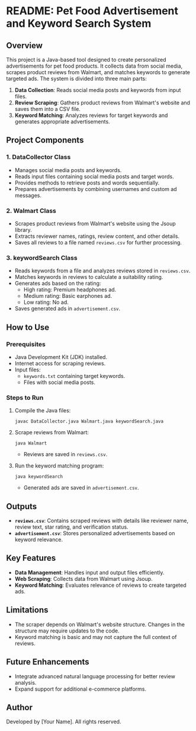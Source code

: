 # README: Pet Food Advertisement and Keyword Search System

## Overview
This project is a Java-based tool designed to create personalized advertisements for pet food products. It collects data from social media, scrapes product reviews from Walmart, and matches keywords to generate targeted ads. The system is divided into three main parts:

1. **Data Collection**: Reads social media posts and keywords from input files.
2. **Review Scraping**: Gathers product reviews from Walmart's website and saves them into a CSV file.
3. **Keyword Matching**: Analyzes reviews for target keywords and generates appropriate advertisements.

## Project Components

### 1. **DataCollector Class**
- Manages social media posts and keywords.
- Reads input files containing social media posts and target words.
- Provides methods to retrieve posts and words sequentially.
- Prepares advertisements by combining usernames and custom ad messages.

### 2. **Walmart Class**
- Scrapes product reviews from Walmart's website using the Jsoup library.
- Extracts reviewer names, ratings, review content, and other details.
- Saves all reviews to a file named `reviews.csv` for further processing.

### 3. **keywordSearch Class**
- Reads keywords from a file and analyzes reviews stored in `reviews.csv`.
- Matches keywords in reviews to calculate a suitability rating.
- Generates ads based on the rating:
  - High rating: Premium headphones ad.
  - Medium rating: Basic earphones ad.
  - Low rating: No ad.
- Saves generated ads in `advertisement.csv`.

## How to Use

### Prerequisites
- Java Development Kit (JDK) installed.
- Internet access for scraping reviews.
- Input files:
  - `keywords.txt` containing target keywords.
  - Files with social media posts.

### Steps to Run
1. Compile the Java files:
   ```
   javac DataCollector.java Walmart.java keywordSearch.java
   ```

2. Scrape reviews from Walmart:
   ```
   java Walmart
   ```
   - Reviews are saved in `reviews.csv`.

3. Run the keyword matching program:
   ```
   java keywordSearch
   ```
   - Generated ads are saved in `advertisement.csv`.

## Outputs

- **`reviews.csv`**: Contains scraped reviews with details like reviewer name, review text, star rating, and verification status.
- **`advertisement.csv`**: Stores personalized advertisements based on keyword relevance.

## Key Features
- **Data Management**: Handles input and output files efficiently.
- **Web Scraping**: Collects data from Walmart using Jsoup.
- **Keyword Matching**: Evaluates relevance of reviews to create targeted ads.

## Limitations
- The scraper depends on Walmart's website structure. Changes in the structure may require updates to the code.
- Keyword matching is basic and may not capture the full context of reviews.

## Future Enhancements
- Integrate advanced natural language processing for better review analysis.
- Expand support for additional e-commerce platforms.

## Author
Developed by [Your Name]. All rights reserved.

